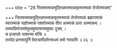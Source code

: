 +++
title = "26 जितमस्माकमुद्भिन्नमस्माकमृतमस्माकं तेजोस्माकम्"

+++
जितमस्माकमुद्भिन्नमस्माकमृतमस्माकं तेजोस्माकं ब्रह्मास्माकं  
स्वरस्माकं यज्ञोस्माकं पशवोस्माकं वीरा अस्माकं प्रजा अस्माकम् ।  
तस्मान्निर्भजामोमुमामुष्यायणममुष्याः पुत्रम् ।  
स प्रजापतेः पाशान्मा मोचि ॥  
तस्येदं प्राणमायुर्नि वेष्टयामीदमेनमधमं तमो गमयामि ॥ २६ ॥